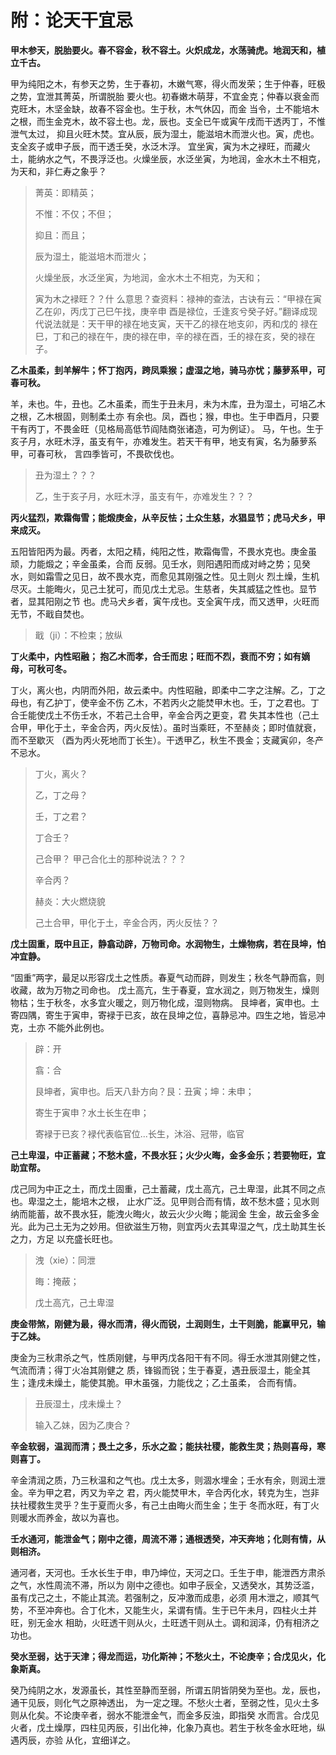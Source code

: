 附：论天干宜忌
===================================================================================
**甲木参天，脱胎要火。春不容金，秋不容土。火炽成龙，水荡骑虎。地润天和，植立千古。**

甲为纯阳之木，有参天之势，生于春初，木嫩气寒，得火而发荣；生于仲春，旺极之势，宜泄其菁英，所谓脱胎
要火也。初春嫩木萌芽，不宜金克；仲春以衰金而克旺木，木坚金缺，故春不容金也。生于秋，木气休囚，而金
当令，土不能培木之根，而生金克木，故不容土也。龙，辰也。支全已午或寅午戌而干透丙丁，不惟泄气太过，
抑且火旺木焚。宜从辰，辰为湿土，能滋培木而泄火也。寅，虎也。支全亥子或申子辰，而干透壬癸，水泛木浮。
宜坐寅，寅为木之䘵旺，而藏火土，能纳水之气，不畏浮泛也。火燥坐辰，水泛坐寅，为地润，金水木土不相克，
为天和，非仁寿之象乎？

> 菁英：即精英；
>
> 不惟：不仅；不但；
>
> 抑且：而且；
> 
> 辰为湿土，能滋培木而泄火；
>
> 火燥坐辰，水泛坐寅，为地润，金水木土不相克，为天和；
>
> 寅为木之䘵旺？？什 么意思？查资料：禄神的查法，古诀有云：“甲禄在寅乙在卯，丙戊丁己巳午找，庚辛申
> 酉是禄位，壬逢亥兮癸子好。”翻译成现代说法就是：天干甲的禄在地支寅，天干乙的禄在地支卯，丙和戊的
> 禄在巳，丁和己的禄在午，庚的禄在申，辛的禄在酉，壬的禄在亥，癸的禄在子。

**乙木虽柔，刲羊解牛；怀丁抱丙，跨凤乘猴；虚湿之地，骑马亦忧；藤萝系甲，可春可秋。**

羊，未也。牛，丑也。乙木虽柔，而生于丑未月，未为木库，丑为湿土，可培乙木之根，乙木根固，则制柔土亦
有余也。凤，酉也；猴，申也。生于申酉月，只要干有丙丁，不畏金旺（见格局高低节阎陆商张诸造，可为例证）。
马，午也。生于亥子月，水旺木浮，虽支有午，亦难发生。若天干有甲，地支有寅，名为藤萝系甲，可春可秋，
言四季皆可，不畏砍伐也。

> 丑为湿土？？？
>
> 乙，生于亥子月，水旺木浮，虽支有午，亦难发生？？？

**丙火猛烈，欺霜侮雪；能煅庚金，从辛反怯；土众生慈，水猖显节；虎马犬乡，甲来成灭。**

五阳皆阳丙为最。丙者，太阳之精，纯阳之性，欺霜侮雪，不畏水克也。庚金虽顽，力能煅之；辛金虽柔，合而
反弱。见壬水，则阳遇阳而成对峙之势；见癸水，则如霜雪之见日，故不畏水克，而愈见其刚强之性。见土则火
烈土燥，生机尽灭。土能晦火，见己土犹可，而见戊土尤忌。生慈者，失其威猛之性也。显节者，显其阳刚之节
也。虎马犬乡者，寅午戌也。支全寅午戌，而又透甲，火旺而无节，不戢自焚也。

> 戢（ji）：不检束；放纵

**丁火柔中，内性昭融； 抱乙木而孝，合壬而忠；旺而不烈，衰而不穷；如有嫡母，可秋可冬。**

丁火，离火也，内阴而外阳，故云柔中。内性昭融，即柔中二字之注解。乙，丁之母也，有乙护丁，使辛金不伤
乙木，不若丙火之能焚甲木也。壬，丁之君也。丁合壬能使戊土不伤壬水，不若己土合甲，辛金合丙之更变，君
失其本性也（己土合甲，甲化于土，辛金合丙，丙火反怯）。虽时当乘旺，不至赫炎；即时值就衰，而不至歇灭
（酉为丙火死地而丁长生）。干透甲乙，秋生不畏金；支藏寅卯，冬产不忌水。

> 丁火，离火？
>
> 乙，丁之母？
>
> 壬，丁之君？
>
> 丁合壬？
>
> 己合甲？     甲己合化土的那种说法？？？
>
> 辛合丙？
> 
> 赫炎：大火燃烧貌
>
> 己土合甲，甲化于土，辛金合丙，丙火反怯？？

**戊土固重，既中且正，静翕动辟，万物司命。水润物生，土燥物病，若在艮坤，怕冲宜静。**

“固重”两字，最足以形容戊土之性质。春夏气动而辟，则发生；秋冬气静而翕，则收藏，故为万物之司命也。
戊土高亢，生于春夏，宜水润之，则万物发生，燥则物枯；生于秋冬，水多宜火暖之，则万物化成，湿则物病。
艮坤者，寅申也。土寄四隅，寄生于寅申，寄䘵于已亥，故在艮坤之位，喜静忌冲。四生之地，皆忌冲克，土亦
不能外此例也。

> 辟：开
>
> 翕：合
>
> 艮坤者，寅申也。后天八卦方向？艮：丑寅；坤：未申；
>
> 寄生于寅申？水土长生在申；
>
> 寄䘵于已亥？䘵代表临官位...长生，沐浴、冠带，临官

**己土卑湿，中正蓄藏；不愁木盛，不畏水狂；火少火晦，金多金乐；若要物旺，宜助宜帮。**

戊己同为中正之土，而戊土固重，己土蓄藏，戊土高亢，己土卑湿，此其不同之点也。卑湿之土，能培木之根，
止水广泛。见甲则合而有情，故不愁木盛；见水则纳而能蓄，故不畏水狂，能洩火晦火，故云火少火晦；能润金
生金，故云金多金光。此为己土无为之妙用。但欲滋生万物，则宜丙火去其卑湿之气，戊土助其生长之力，方足
以充盛长旺也。

> 洩（xie）：同泄
>
> 晦：掩蔽；
> 
> 戊土高亢，己土卑湿

**庚金带煞，刚健为最，得水而清，得火而锐，土润则生，土干则脆，能赢甲兄，输于乙妹。**

庚金为三秋肃杀之气，性质刚健，与甲丙戊各阳干有不同。得壬水泄其刚健之性，气流而清；得丁火冶其刚健之
质，锋锻而锐；生于春夏，遇丑辰湿土，能全其生；逢戌未燥土，能使其脆。甲木虽强，力能伐之；乙土虽柔，
合而有情。

> 丑辰湿土，戌未燥土？
>
> 输入乙妹，因为乙庚合？

**辛金软弱，温润而清；畏土之多，乐水之盈；能扶社稷，能救生灵；热则喜母，寒则喜丁。**

辛金清润之质，乃三秋温和之气也。戊土太多，则涸水埋金；壬水有余，则润土泄金。辛为甲之君，丙又为辛之
君，丙火能焚甲木，辛合丙化水，转克为生，岂非扶社稷救生灵乎？生于夏而火多，有己土由晦火而生金；生于
冬而水旺，有丁火则暖水而养金，故以为喜也。

**壬水通河，能泄金气；刚中之德，周流不滞；通根透癸，冲天奔地；化则有情，从则相济。**

通河者，天河也。壬水长生于申，申乃坤位，天河之口。壬生于申，能泄西方肃杀之气，水性周流不滞，所以为
刚中之德也。如申子辰全，又透癸水，其势泛滥，虽有戊己之土，不能止其流。若强制之，反冲激而成患，必须
用木泄之，顺其气势，不至冲奔也。合丁化木，又能生火，呆谓有情。生于已午未月，四柱火土并旺，别无金水
相助，火旺透干则从火，土旺透干则从土。调和润泽，仍有相济之功也。

**癸水至弱，达于天津；得龙而运，功化斯神；不愁火土，不论庚辛；合戊见火，化象斯真。**

癸乃纯阴之水，发源虽长，其性至静而至弱，所谓五阴皆阴癸为至也。龙，辰也，通干见辰，则化气之原神透出，
为一定之理。不愁火土者，至弱之性，见火土多则从化矣。不论庚辛者，弱水不能泄金气，而金多反浊，即指癸
水而言。合戊见火者，戊土燥厚，四柱见丙辰，引出化神，化象乃真也。若生于秋冬金水旺地，纵遇丙辰，亦验
从化，宜细详之。



